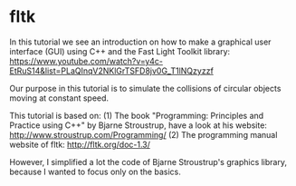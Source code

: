 # fltk

In this tutorial we see an introduction on how to make a graphical user interface (GUI) using C++ and the Fast Light Toolkit library:
https://www.youtube.com/watch?v=y4c-EtRuS14&list=PLaQInqV2NKlGrTSFD8jv0G_T1lNQzyzzf

Our purpose in this tutorial is to simulate the collisions of circular objects moving at constant speed.

This tutorial is based on:
(1) The book "Programming: Principles and Practice using C++" by Bjarne Stroustrup, have a look at his website: http://www.stroustrup.com/Programming/
(2) The programming manual website of fltk: http://fltk.org/doc-1.3/

However, I simplified a lot the code of Bjarne Stroustrup's graphics library, because I wanted to focus only on the basics.

